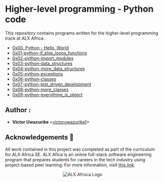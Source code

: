 # Higher-level programming - Python code

This repository contains programs written for the higher-level programming
track at ALX Africa.

* [0x00. Python - Hello, World](./0x00-python-hello_world)
* [0x01-python-if_else_loops_functions](./0x01-python-if_else_loops_functions)
* [0x02-python-import_modules](./0x02-python-import_modules)
* [0x03-python-data_structures](./0x03-python-data_structures)
* [0x04-python-more_data_structures](./0x04-python-more_data_structures)
* [0x05-python-exceptions](./0x05-python-exceptions)
* [0x06-python-classes](./0x06-python-classes)
* [0x07-python-test_driven_development](./0x07-python-test_driven_development)
* [0x08-python-more_classes](./0x08-python-more_classes)
* [0x09-python-everything_is_object](./0x09-python-everything_is_object)


## Author :

* **Victor Uwazurike** <[victoruwazurike1](https://github.com/victoruwazurike1)>

## Acknowledgements :pray:

All work contained in this project was completed as part of the curriculum for
ALX Africa SE. ALX Afica is an online full-stack software
engineering program that prepares students for careers in the tech industry
using project-based peer learning. For more information, visit
[this link](https://www.alxafrica.com//).

<p align="center">
  <img src="http://www.alxafrica.com/wp-content/uploads/2022/01/header-logo.png"
       alt="ALX Afroca Logo"
  >
</p>
